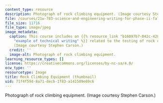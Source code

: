 ```yaml
---
content_type: resource
description: Photograph of rock climbing equipment. (Image courtesy Stephen Carson.)
file: /courses/21w-783-science-and-engineering-writing-for-phase-ii-fall-2002/71f4f59d8a71decb1f83a141509e69c6_21w-783f02-th.jpg
file_size: 11716
file_type: image/jpeg
image_metadata:
  caption: This course includes an {{% resource_link "b16097b7-042c-4284-8455-e9b65105c2c6"
    "example of technical writing" %}} related to the testing of rock climbing equipment.
    (Image courtesy Stephen Carson.)
  credit: ''
  image-alt: Photograph of rock climbing equipment.
learning_resource_types: []
license: https://creativecommons.org/licenses/by-nc-sa/4.0/
ocw_type: ''
resourcetype: Image
title: Rock Climbing Equipment (thumbnail)
uid: 71f4f59d-8a71-decb-1f83-a141509e69c6
---
```

Photograph of rock climbing equipment. (Image courtesy Stephen Carson.)